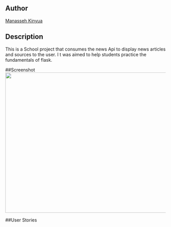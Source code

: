 ## Author

[Manasseh Kinyua](https://github.com/Manasseh-Kinyua)

## Description
This is a School project that consumes the news Api to display news articles and sources to the user. I t was aimed to help students practice the fundamentals of flask.

##Screenshot
<img src="./img/news.png" width="900px" height="440px">

##User Stories

